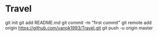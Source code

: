 # Travel
git init
git add README.md
git commit -m "first commit"
git remote add origin https://github.com/vanok1993/Travel.git
git push -u origin master

